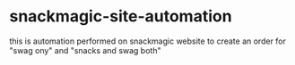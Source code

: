 # snackmagic-site-automation
this is automation performed on snackmagic website to create an order for "swag ony" and "snacks and swag both"
